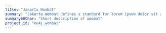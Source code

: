 ```yaml
---
title: "Jakarta Wombat"
summary: "Jakarta Wombat defines a standard for lorem ipsum dolor sit amet."
summary60Char: "Short description of wombat"
project_id: "ee4j.wombat"
---
```


